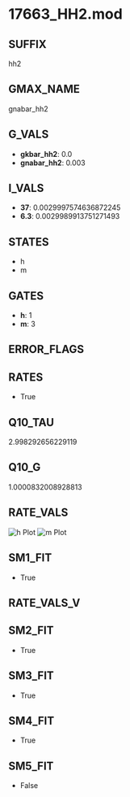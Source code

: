 # 17663_HH2.mod

## SUFFIX

hh2

## GMAX_NAME

gnabar_hh2

## G_VALS

- **gkbar_hh2**: 0.0
- **gnabar_hh2**: 0.003

## I_VALS

- **37**: 0.0029997574636872245
- **6.3**: 0.0029989913751271493

## STATES

- h
- m

## GATES

- **h**: 1
- **m**: 3

## ERROR_FLAGS


## RATES

- True

## Q10_TAU

2.998292656229119

## Q10_G

1.0000832008928813

## RATE_VALS

![h Plot](/Users/pbozelos/Dropbox/icg-Chai-Panos/supermodels/output_markdown_files/Na/17663_HH2.mod/images/h.png)
![m Plot](/Users/pbozelos/Dropbox/icg-Chai-Panos/supermodels/output_markdown_files/Na/17663_HH2.mod/images/m.png)

## SM1_FIT

- True

## RATE_VALS_V

## SM2_FIT

- True

## SM3_FIT

- True

## SM4_FIT

- True

## SM5_FIT

- False


